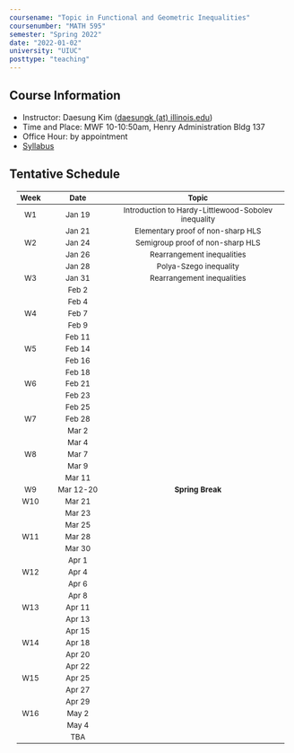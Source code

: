 ```yaml
---
coursename: "Topic in Functional and Geometric Inequalities"
coursenumber: "MATH 595"
semester: "Spring 2022"
date: "2022-01-02"
university: "UIUC"
posttype: "teaching"
---
```


## Course Information 
- Instructor: Daesung Kim ([daesungk (at) illinois.edu](mailto:daesungk@illinois.edu))
- Time and Place: MWF 10-10:50am, Henry Administration Bldg 137
- Office Hour: by appointment
- [Syllabus](math595-syllabus.pdf)


## Tentative Schedule 
| Week | Date      | Topic                                               |
| ---  | ---       | ---                                                 |
| W1   | Jan 19    | Introduction to Hardy-Littlewood-Sobolev inequality |
|      | Jan 21    | Elementary proof of non-sharp HLS                   |
| W2   | Jan 24    | Semigroup proof of non-sharp HLS                    |
|      | Jan 26    | Rearrangement inequalities                          |
|      | Jan 28    | Polya-Szego inequality                              |
| W3   | Jan 31    | Rearrangement inequalities                          |
|      | Feb 2     |                                                     |
|      | Feb 4     |                                                     |
| W4   | Feb 7     |                                                     |
|      | Feb 9     |                                                     |
|      | Feb 11    |                                                     |
| W5   | Feb 14    |                                                     |
|      | Feb 16    |                                                     |
|      | Feb 18    |                                                     |
| W6   | Feb 21    |                                                     |
|      | Feb 23    |                                                     |
|      | Feb 25    |                                                     |
| W7   | Feb 28    |                                                     |
|      | Mar 2     |                                                     |
|      | Mar 4     |                                                     |
| W8   | Mar 7     |                                                     |
|      | Mar 9     |                                                     |
|      | Mar 11    |                                                     |
| W9   | Mar 12-20 | **Spring Break**                                    |
| W10  | Mar 21    |                                                     |
|      | Mar 23    |                                                     |
|      | Mar 25    |                                                     |
| W11  | Mar 28    |                                                     |
|      | Mar 30    |                                                     |
|      | Apr 1     |                                                     |
| W12  | Apr 4     |                                                     |
|      | Apr 6     |                                                     |
|      | Apr 8     |                                                     |
| W13  | Apr 11    |                                                     |
|      | Apr 13    |                                                     |
|      | Apr 15    |                                                     |
| W14  | Apr 18    |                                                     |
|      | Apr 20    |                                                     |
|      | Apr 22    |                                                     |
| W15  | Apr 25    |                                                     |
|      | Apr 27    |                                                     |
|      | Apr 29    |                                                     |
| W16  | May 2     |                                                     |
|      | May 4     |                                                     |
|      | TBA       |                                                     |


<style>
table {
    width: 95%;
    margin: 0px auto;
    font-size: 95%;
    text-align: center;
}
table td:first-of-type {
    text-align: center;
}
table td:nth-of-type(2) {
    text-align: center;
}

table th:first-of-type {
    width: 10%;
    text-align: center;
}
table th:nth-of-type(2) {
    width: 25%;
    text-align: center;
}
table th:nth-of-type(3) {
    width: 65%;
    text-align: center;
}
</style>
